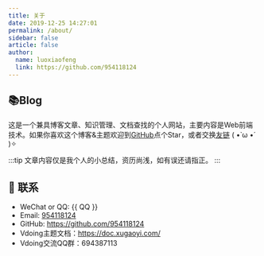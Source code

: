 ```yaml
---
title: 关于
date: 2019-12-25 14:27:01
permalink: /about/
sidebar: false
article: false
author:
  name: luoxiaofeng
  link: https://github.com/954118124
---
```


## 📚Blog
这是一个兼具博客文章、知识管理、文档查找的个人网站，主要内容是Web前端技术。如果你喜欢这个博客&主题欢迎到[GitHub](https://github.com/954118124/vuepress-theme-vdoing)点个Star，或者交换[友链](/friends/) ( •̀ ω •́ )✧

:::tip
文章内容仅是我个人的小总结，资历尚浅，如有误还请指正。
:::

## :email: 联系

- WeChat or QQ: <a :href="qqUrl" class='qq'>{{ QQ }}</a>
- Email:  <a href="mailto:954118124">954118124</a>
- GitHub: <https://github.com/954118124>
- Vdoing主题文档：<https://doc.xugaoyi.com/>
- Vdoing交流QQ群：694387113

<script>
  export default {
    data(){
      return {
        QQ: '610725422',
        qqUrl: `tencent://message/?uin=${this.QQ}&Site=&Menu=yes`
      }
    },
    mounted(){
      const flag =  navigator.userAgent.match(/(phone|pad|pod|iPhone|iPod|ios|iPad|Android|Mobile|BlackBerry|IEMobile|MQQBrowser|JUC|Fennec|wOSBrowser|BrowserNG|WebOS|Symbian|Windows Phone)/i);
      if(flag){
        this.qqUrl = `mqqwpa://im/chat?chat_type=wpa&uin=${this.QQ}&version=1&src_type=web&web_src=oicqzone.com`
      }
    }
  }
</script>

